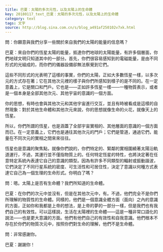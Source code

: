 ```yaml
---
title: 巴夏：太陽的多次元性，以及太陽上的生命體
key: 20180117_text_巴夏：太陽的多次元性，以及太陽上的生命體
category: text
tags: 文字
source: http://blog.sina.com.cn/s/blog_a491af250102v7xk.html
---
```


問：你願意與我們分享一些關於來自我們的太陽的能量的信息嗎？

巴夏：來自你們的恆星太陽的能量，抵達你們地球的太陽能量，有許多個層面，你們地球文明只知道其中的一部分。首先，你們很容易感知到的電磁能量，是由不同形式的光組成的，而你們的儀器設備卻無法察覺到它們。

這些不同形式的光表明了這樣的事實，你們的太陽，正如大多數恆星一樣，以多次元的方式存在著；它在其他次元裡的樣子與你們所感知到樣子的是不同的。在一定意義上，它是關口和門戶。它也是——正如許多恆星一樣——一種物質表示，或者是一個本身是全部其他次元、其他宇宙的意識的一個方面。

你的思想，有時也會與其他次元和其他宇宙進行交互，並且有時被看成是這樣的自然現象：對於其他生命體和其他次元來說，你的思想就像生命的火花，就像天上的恆星。

所以，你們所謂的恆星，也是涵蓋了全部宇宙實相的、其他層面的意識的一個方面而已。在一定意義上，它們也是通往其他次元的門戶；它們是管道，通過它們，能量在不同次元的實相之間來來往往。

恆星也是意識的聚焦點，就像你們說的，你們特定的、緊鄰的實相圍繞著太陽沿軌道運行，不過，其運行並不僅指物質上的。任何特定恆星的特性，也將決定著在任意特定系統內表達它自己的意識的類型。因為有許多不同類型的輻射或振動諧波，它們決定了不同行星系統的密度、可生活性和可居住性，決定了意識以何種方式表達它自己為一個生理的生命形式。你明白了嗎？

問：嗯。太陽上是否有生命體？我們所知道的生命體。

巴夏：在你們的次元中並沒有，但是在其他次元中，有。不過，他們完全不是你們所理解的物質性的生命體。同樣的，他們是一個意識全體方面（面向）之內的意識的方面，正如你和我都是上帝的想法，是上帝的夢的一部分一樣，但是我們也有我們自己的有效性。可以這樣說，生活在太陽裡的生命體——這是一種非常口語化的說法——也是更大意識的方面。他們有他們自己的有效性和自我意識。他們根本不存在於你們的物質次元中，按照你們對生命的理解，他們不是生命體。

問：非常感謝你。

巴夏：謝謝你！
